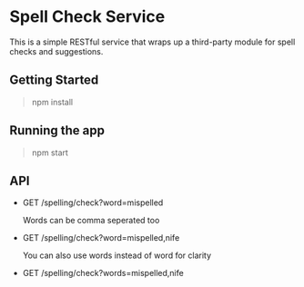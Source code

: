 Spell Check Service
===================
This is a simple RESTful service that wraps up a third-party module for spell checks and suggestions.

## Getting Started
> npm install

## Running the app
> npm start

## API
*   GET /spelling/check?word=mispelled

    Words can be comma seperated too
*   GET /spelling/check?word=mispelled,nife
   
    You can also use words instead of word for clarity
*   GET /spelling/check?words=mispelled,nife
